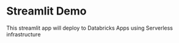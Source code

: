 # Streamlit Demo

This streamlit app will deploy to Databricks Apps using Serverless infrastructure

